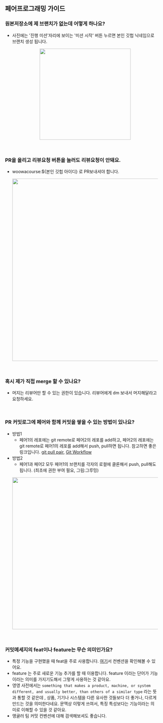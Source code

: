 ## 페어프로그래밍 가이드

### 원본저장소에 제 브랜치가 없는데 어떻게 하나요?
- 사진에는 '진행 미션'자리에 보이는 '미션 시작' 버튼 누르면 본인 깃헙 닉네임으로 브랜치 생성 됩니다.
  <p align="center"><img src="https://user-images.githubusercontent.com/60066472/108366995-52577680-723c-11eb-999c-9d9053cb72db.png" width="300"></p>

<br />

### PR을 올리고 리뷰요청 버튼을 눌러도 리뷰요청이 안돼요.
- woowacourse:${본인 깃헙 아이디} 로 PR보내셔야 합니다.
  <p  align="center"><img src="https://user-images.githubusercontent.com/60066472/108366277-87af9480-723b-11eb-9800-18e6a7a9431e.png" width="600"></p>
  
<br />

### 혹시 제가 직접 merge 할 수 있나요?
- 머지는 리뷰어만 할 수 있는 권한이 있습니다. 리뷰어에게 dm 보내서 머지해달라고 요청하세요.
  
<br />

### PR 커밋로그에 페어와 함께 커밋을 쌓을 수 있는 방법이 있나요?
- 방법1
  - 페어1의 레포에는 git remote로 페어2의 레포를 add하고, 페어2의 레포에는 git remote로 페어1의 레포를 add해서 push, pull하면 됩니다. 참고하면 좋은 링크입니다. [git pull pair](https://dalya-tech.tistory.com/1), [Git Workflow](https://paigekim29.medium.com/til-2020-11-30-3f78f73d1173)
- 방법2
  - 페어1과 페어2 모두 페어1의 브랜치를 각자의 로컬에 클론해서 push, pull해도 됩니다. (최초에 권한 부여 필요, 그림:그루밍)
  <p align="center"><img src="https://user-images.githubusercontent.com/60066472/108356369-65177e80-722f-11eb-821a-2330261aeb1d.png" width="500"></p>

<br />

### 커밋메세지의 feat이나 feature는 무슨 의미인가요?
- 특정 기능을 구현했을 때 feat을 주로 사용합니다. [여기](https://medium.com/hashbox/git-commit-%EB%A9%94%EC%84%B8%EC%A7%80-%EA%B7%9C%EC%B9%99-conventional-commits-71710f7f53c)서 컨벤션을 확인해볼 수 있어요.
- feature 는 주로 새로운 기능 추가를 할 때 이용합니다. feature 이라는 단어가 기능이라는 의미를 가지기도해서 그렇게 사용하는 것 같아요. 
- 영영 사전에서는 `something that makes a product, machine, or system different, and usually better, than others of a similar type` 라는 뜻과 통할 것 같은데 , 상품, 기기나 시스템을 다른 유사한 것들보다 더 좋거나, 다르게 만드는 것을 의미한다네요. 문맥상 이렇게 쓰여서, 특징 특성보다는 기능이라는 의미로 이해할 수 있을 것 같아요.
- 앵귤러 팀 커밋 컨벤션에 대해 검색해보셔도 좋습니다.
